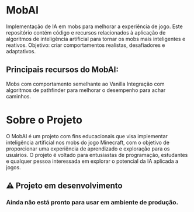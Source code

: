 # MobAI
Implementação de IA em mobs para melhorar a experiência de jogo. Este repositório contém código e recursos relacionados à aplicação de algoritmos de inteligência artificial para tornar os mobs mais inteligentes e reativos. Objetivo: criar comportamentos realistas, desafiadores e adaptativos.

## Principais recursos do MobAI:

Mobs com comportamento semelhante ao Vanilla
Integração com algoritmos de pathfinder para melhorar o desempenho para achar caminhos.

# Sobre o Projeto
O MobAI é um projeto com fins educacionais que visa implementar inteligência artificial nos mobs do jogo Minecraft, com o objetivo de proporcionar uma experiência de aprendizado e exploração para os usuários. O projeto é voltado para entusiastas de programação, estudantes e qualquer pessoa interessada em explorar o potencial da IA aplicada a jogos.

## ⚠️ Projeto em desenvolvimento
### Ainda não está pronto para usar em ambiente de produção.

